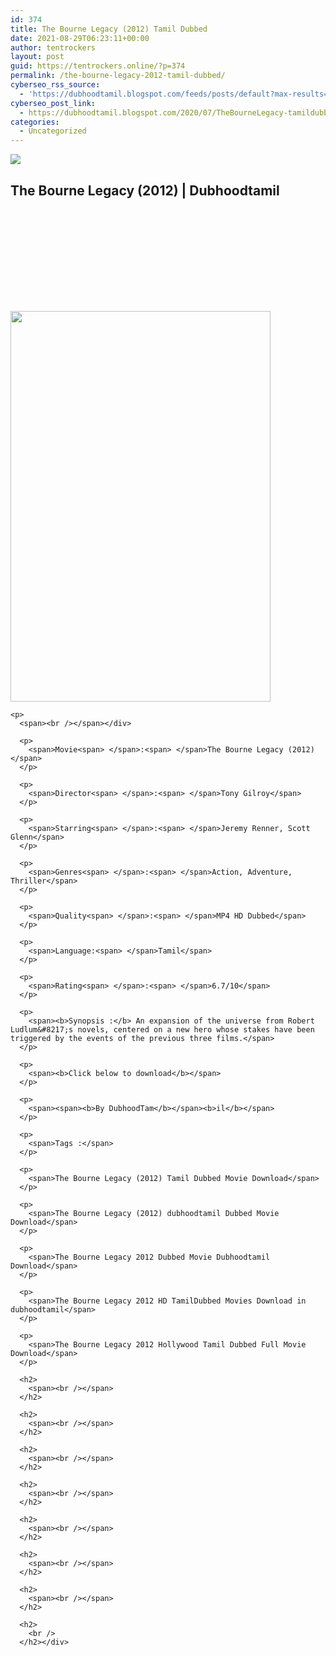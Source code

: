 ```yaml
---
id: 374
title: The Bourne Legacy (2012) Tamil Dubbed
date: 2021-08-29T06:23:11+00:00
author: tentrockers
layout: post
guid: https://tentrockers.online/?p=374
permalink: /the-bourne-legacy-2012-tamil-dubbed/
cyberseo_rss_source:
  - 'https://dubhoodtamil.blogspot.com/feeds/posts/default?max-results=150&start-index=151'
cyberseo_post_link:
  - https://dubhoodtamil.blogspot.com/2020/07/TheBourneLegacy-tamildubbed.html
categories:
  - Uncategorized
---
```

<div class="media_block">
  <img src="https://1.bp.blogspot.com/-ogeWkAUmPCk/Xv2jmsR0vrI/AAAAAAAAAHU/bSZ0h9injM437r5In_NXqT6vY4W5nnXUQCK4BGAsYHg/s72-w416-h625-c/ucqtAussxYNRw4lGvRaSbRJLskV.jpg" class="media_thumbnail" />
</div>

<div dir="ltr" trbidi="on" readability="26.387254901961">
  <h2>
    <span>The Bourne Legacy (2012) | Dubhoodtamil</span>
  </h2>
  
  <h2>
    <span><br /></span>
  </h2>
  
  <h2>
    <span><br /></span>
  </h2>
  
  <h2>
    <span><br /></span>
  </h2>
  
  <div>
    <div class="separator">
      <a href="https://1.bp.blogspot.com/-ogeWkAUmPCk/Xv2jmsR0vrI/AAAAAAAAAHU/bSZ0h9injM437r5In_NXqT6vY4W5nnXUQCK4BGAsYHg/s3000/ucqtAussxYNRw4lGvRaSbRJLskV.jpg" imageanchor="1"><img loading="lazy" border="0" data-original-height="3000" data-original-width="2000" height="625" src="https://1.bp.blogspot.com/-ogeWkAUmPCk/Xv2jmsR0vrI/AAAAAAAAAHU/bSZ0h9injM437r5In_NXqT6vY4W5nnXUQCK4BGAsYHg/w416-h625/ucqtAussxYNRw4lGvRaSbRJLskV.jpg" width="416" /></a>
    </div>
    
    <p>
      <span><br /></span></div> 
      
      <p>
        <span>Movie<span> </span>:<span> </span>The Bourne Legacy (2012)</span>
      </p>
      
      <p>
        <span>Director<span> </span>:<span> </span>Tony Gilroy</span>
      </p>
      
      <p>
        <span>Starring<span> </span>:<span> </span>Jeremy Renner, Scott Glenn</span>
      </p>
      
      <p>
        <span>Genres<span> </span>:<span> </span>Action, Adventure, Thriller</span>
      </p>
      
      <p>
        <span>Quality<span> </span>:<span> </span>MP4 HD Dubbed</span>
      </p>
      
      <p>
        <span>Language:<span> </span>Tamil</span>
      </p>
      
      <p>
        <span>Rating<span> </span>:<span> </span>6.7/10</span>
      </p>
      
      <p>
        <span><b>Synopsis :</b> An expansion of the universe from Robert Ludlum&#8217;s novels, centered on a new hero whose stakes have been triggered by the events of the previous three films.</span>
      </p>
      
      <p>
        <span><b>Click below to download</b></span>
      </p>
      
      <p>
        <span><span><b>By DubhoodTam</b></span><b>il</b></span>
      </p>
      
      <p>
        <span>Tags :</span>
      </p>
      
      <p>
        <span>The Bourne Legacy (2012) Tamil Dubbed Movie Download</span>
      </p>
      
      <p>
        <span>The Bourne Legacy (2012) dubhoodtamil Dubbed Movie Download</span>
      </p>
      
      <p>
        <span>The Bourne Legacy 2012 Dubbed Movie Dubhoodtamil Download</span>
      </p>
      
      <p>
        <span>The Bourne Legacy 2012 HD TamilDubbed Movies Download in dubhoodtamil</span>
      </p>
      
      <p>
        <span>The Bourne Legacy 2012 Hollywood Tamil Dubbed Full Movie Download</span>
      </p>
      
      <h2>
        <span><br /></span>
      </h2>
      
      <h2>
        <span><br /></span>
      </h2>
      
      <h2>
        <span><br /></span>
      </h2>
      
      <h2>
        <span><br /></span>
      </h2>
      
      <h2>
        <span><br /></span>
      </h2>
      
      <h2>
        <span><br /></span>
      </h2>
      
      <h2>
        <span><br /></span>
      </h2>
      
      <h2>
        <br />
      </h2></div>